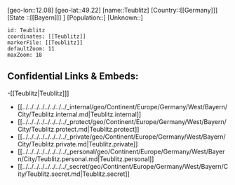 ﻿---
location: [49.22,12.08]
mapzoom: [7,12] 
mapmarker: city 
type: City
tags:
- geo/City


SpocWebEntityId: 34835
isDeleted: false
confidential: public

---
[geo-lon::12.08]
[geo-lat::49.22]
[name::Teublitz]
[Country::[[Germany]]]
[State ::[[Bayern]]] ]
[Population::]
[Unknown::]


```leaflet
id: Teublitz
coordinates: [[Teublitz]]
markerFile: [[Teublitz]]
defaultZoom: 11 
maxZoom: 18
```


## Confidential Links & Embeds: 
-[[Teublitz|Teublitz]]] 
- [[../../../../../../../../_internal/geo/Continent/Europe/Germany/West/Bayern/City/Teublitz.internal.md|Teublitz.internal]] 
- [[../../../../../../../../_protect/geo/Continent/Europe/Germany/West/Bayern/City/Teublitz.protect.md|Teublitz.protect]] 
- [[../../../../../../../../_private/geo/Continent/Europe/Germany/West/Bayern/City/Teublitz.private.md|Teublitz.private]] 
- [[../../../../../../../../_personal/geo/Continent/Europe/Germany/West/Bayern/City/Teublitz.personal.md|Teublitz.personal]] 
- [[../../../../../../../../_secret/geo/Continent/Europe/Germany/West/Bayern/City/Teublitz.secret.md|Teublitz.secret]] 
